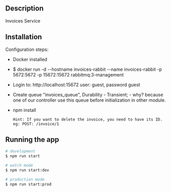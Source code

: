 ## Description

Invoices Service

## Installation

Configuration steps:

- Docker installed
- $ docker run -d --hostname invoices-rabbit --name invoices-rabbit -p 5672:5672 -p 15672:15672 rabbitmq:3-management
- Login to: http://localhost:15672 user: guest, password guest
- Create queue "invoices_queue", Durability - Transient; - why? because one of our controller use this queue before initialization in other module.
- npm install

      Hint: If you want to delete the invoice, you need to have its ID.
      eg: POST: /invoice/1

## Running the app

```bash
# development
$ npm run start

# watch mode
$ npm run start:dev

# production mode
$ npm run start:prod
```
